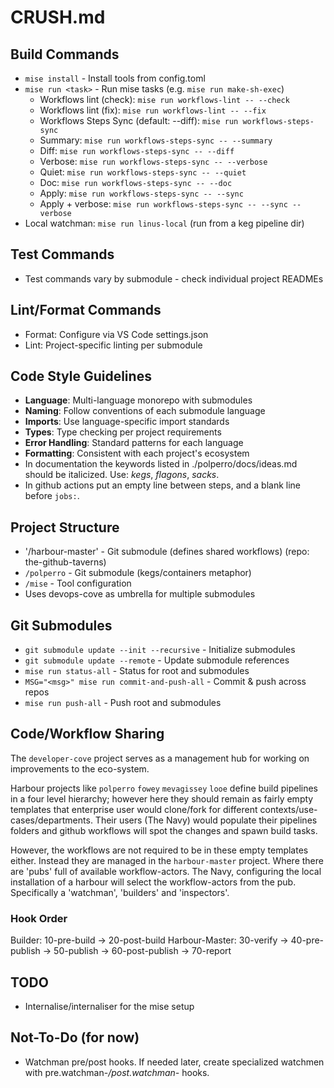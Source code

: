 # CRUSH.md

## Build Commands
- `mise install` - Install tools from config.toml
- `mise run <task>` - Run mise tasks (e.g. `mise run make-sh-exec`)
  - Workflows lint (check): `mise run workflows-lint -- --check`
  - Workflows lint (fix): `mise run workflows-lint -- --fix`
  - Workflows Steps Sync (default: --diff): `mise run workflows-steps-sync`
  - Summary: `mise run workflows-steps-sync -- --summary`
  - Diff: `mise run workflows-steps-sync -- --diff`
  - Verbose: `mise run workflows-steps-sync -- --verbose`
  - Quiet: `mise run workflows-steps-sync -- --quiet`
  - Doc: `mise run workflows-steps-sync -- --doc`
  - Apply: `mise run workflows-steps-sync -- --sync`
  - Apply + verbose: `mise run workflows-steps-sync -- --sync --verbose`
- Local watchman: `mise run linus-local` (run from a keg pipeline dir)

## Test Commands
- Test commands vary by submodule - check individual project READMEs

## Lint/Format Commands
- Format: Configure via VS Code settings.json
- Lint: Project-specific linting per submodule

## Code Style Guidelines
- **Language**: Multi-language monorepo with submodules
- **Naming**: Follow conventions of each submodule language
- **Imports**: Use language-specific import standards
- **Types**: Type checking per project requirements
- **Error Handling**: Standard patterns for each language
- **Formatting**: Consistent with each project's ecosystem
- In documentation the keywords listed in ./polperro/docs/ideas.md should be italicized. Use: *kegs*, *flagons*, *sacks*.
- In github actions put an empty line between steps, and a blank line before `jobs:`.

## Project Structure
- '/harbour-master' - Git submodule (defines shared workflows) (repo: the-github-taverns)
- `/polperro` - Git submodule (kegs/containers metaphor)
- `/mise` - Tool configuration
- Uses devops-cove as umbrella for multiple submodules

## Git Submodules
- `git submodule update --init --recursive` - Initialize submodules
- `git submodule update --remote` - Update submodule references
- `mise run status-all` - Status for root and submodules
- `MSG="<msg>" mise run commit-and-push-all` - Commit & push across repos
- `mise run push-all` - Push root and submodules

## Code/Workflow Sharing

The `developer-cove` project serves as a management hub for working on improvements to the eco-system.

Harbour projects like `polperro` `fowey` `mevagissey` `looe` define build pipelines in a four level hierarchy;
however here they should remain as fairly empty templates that enterprise user would clone/fork for different 
contexts/use-cases/departments. Their users (The Navy) would populate their pipelines folders and github
workflows will spot the changes and spawn build tasks. 

However, the workflows are not required to be in these empty templates either. Instead they are managed in
the `harbour-master` project. Where there are 'pubs' full of available workflow-actors. The Navy,
configuring the local installation of a harbour will select the workflow-actors from the pub. 
Specifically a 'watchman', 'builders' and 'inspectors'.

### Hook Order
Builder: 10-pre-build → 20-post-build
Harbour-Master: 30-verify → 40-pre-publish → 50-publish → 60-post-publish → 70-report

## TODO
- Internalise/internaliser for the mise setup

## Not-To-Do (for now)
- Watchman pre/post hooks. If needed later, create specialized watchmen with pre.watchman-*/post.watchman-* hooks.

